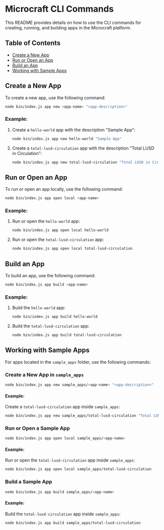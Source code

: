 # Microcraft CLI Commands

This README provides details on how to use the CLI commands for creating, running, and building apps in the Microcraft platform.

## Table of Contents

- [Create a New App](#create-a-new-app)
- [Run or Open an App](#run-or-open-an-app)
- [Build an App](#build-an-app)
- [Working with Sample Apps](#working-with-sample-apps)

## Create a New App

To create a new app, use the following command:

```bash
node bin/index.js app new <app-name> "<app-description>"
```

### Example:

1. Create a `hello-world` app with the description "Sample App":
   ```bash
   node bin/index.js app new hello-world "Sample App"
   ```

2. Create a `total-lusd-circulation` app with the description "Total LUSD in Circulation":
   ```bash
   node bin/index.js app new total-lusd-circulation "Total LUSD in Circulation"
   ```

## Run or Open an App

To run or open an app locally, use the following command:

```bash
node bin/index.js app open local <app-name>
```

### Example:

1. Run or open the `hello-world` app:
   ```bash
   node bin/index.js app open local hello-world
   ```

2. Run or open the `total-lusd-circulation` app:
   ```bash
   node bin/index.js app open local total-lusd-circulation
   ```

## Build an App

To build an app, use the following command:

```bash
node bin/index.js app build <app-name>
```

### Example:

1. Build the `hello-world` app:
   ```bash
   node bin/index.js app build hello-world
   ```

2. Build the `total-lusd-circulation` app:
   ```bash
   node bin/index.js app build total-lusd-circulation
   ```

## Working with Sample Apps

For apps located in the `sample_apps` folder, use the following commands:

### Create a New App in `sample_apps`

```bash
node bin/index.js app new sample_apps/<app-name> "<app-description>"
```

#### Example:
Create a `total-lusd-circulation` app inside `sample_apps`:
```bash
node bin/index.js app new sample_apps/total-lusd-circulation "Total LUSD in Circulation"
```

### Run or Open a Sample App

```bash
node bin/index.js app open local sample_apps/<app-name>
```

#### Example:
Run or open the `total-lusd-circulation` app inside `sample_apps`:
```bash
node bin/index.js app open local sample_apps/total-lusd-circulation
```

### Build a Sample App

```bash
node bin/index.js app build sample_apps/<app-name>
```

#### Example:
Build the `total-lusd-circulation` app inside `sample_apps`:
```bash
node bin/index.js app build sample_apps/total-lusd-circulation
```